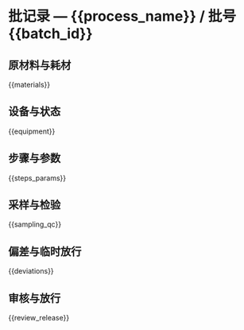 # 批记录 — {{process_name}} / 批号 {{batch_id}}

## 原材料与耗材

{{materials}}

## 设备与状态

{{equipment}}

## 步骤与参数

{{steps_params}}

## 采样与检验

{{sampling_qc}}

## 偏差与临时放行

{{deviations}}

## 审核与放行

{{review_release}}
